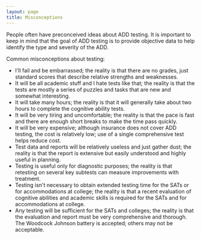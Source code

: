 ```yaml
---
layout: page
title: Misconceptions
---
```


People often have preconceived ideas about ADD testing. It is important to keep in mind that the goal of ADD testing is to provide objective data to help identify the type and severity of the ADD.

Common misconceptions about testing:

* I'll fail and be embarrassed; the reality is that there are no grades, just standard scores that describe relative strengths and weaknesses.
* It will be all academic stuff and I hate tests like that; the reality is that the tests are mostly a series of puzzles and tasks that are new and somewhat interesting.
* It will take many hours; the reality is that it will generally take about two hours to complete the cognitive ability tests.
* It will be very tiring and uncomfortable; the reality is that the pace is fast and there are enough short breaks to make the time pass quickly.
* It will be very expensive; although insurance does not cover ADD testing, the cost is relatively low; use of a single comprehensive test helps reduce cost.
* Test data and reports will be relatively useless and just gather dust; the reality is that the report is extensive but easily understood and highly useful in planning.
* Testing is useful only for diagnostic purposes; the reality is that retesting on several key subtests can measure improvements with treatment.
* Testing isn't necessary to obtain extended testing time for the SATs or for accommodations at college; the reality is that a recent evaluation of cognitive abilities and academic skills is required for the SATs and for accommodations at college.
* Any testing will be sufficient for the SATs and colleges; the reality is that the evaluation and report must be very comprehensive and thorough. The Woodcock Johnson battery is accepted; others may not be acceptable.
